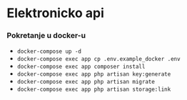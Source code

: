 # Elektronicko api

### Pokretanje u docker-u

- `docker-compose up -d`
- `docker-compose exec app cp .env.example_docker .env`
- `docker-compose exec app composer install`
- `docker-compose exec app php artisan key:generate`
- `docker-compose exec app php artisan migrate`
- `docker-compose exec app php artisan storage:link`

